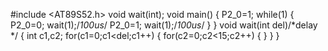 #include <AT89S52.h>
void wait(int);
void main()
{
    P2_0=1;
    while(1)
    {
       P2_0=0;
       wait(1);/*100us*/
       P2_0=1;
       wait(1);/*100us*/
    }
}
void wait(int del)/*delay */
{
   int c1,c2;
   for(c1=0;c1<del;c1++)
   {
     for(c2=0;c2<15;c2++)
     {
     }
   }
}
